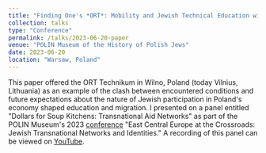 ```yaml
---
title: "Finding One's *ORT*: Mobility and Jewish Technical Education within and beyond Interwar Poland"
collection: talks
type: "Conference"
permalink: /talks/2023-06-20-paper
venue: "POLIN Museum of the History of Polish Jews"
date: 2023-06-20
location: "Warsaw, Poland"
---
```


This paper offered the ORT Technikum in Wilno, Poland (today Vilnius, Lithuania) as an example of the clash between encountered conditions and future  expectations about the nature of Jewish participation in Poland's economy shaped education and migration. I presented on a panel entitled "Dollars for Soup Kitchens: Transnational Aid Networks" as part of the POLIN Museum's 2023 [conference](https://polin.pl/en/international-conference-east-central-europe-at-the-crossroads) "East Central Europe at the Crossroads: Jewish Transnational Networks and Identities." A recording of this panel can be viewed on [YouTube](https://youtu.be/dZ1r5fiC8sk).